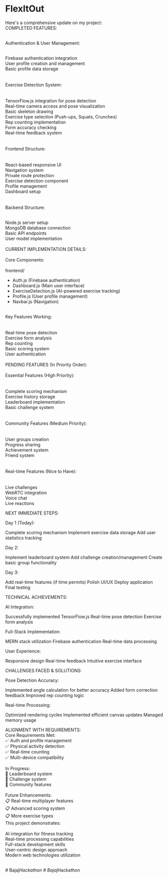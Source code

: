 # FlexItOut

Here's a comprehensive update on my project: <br>
COMPLETED FEATURES: <br><br>

Authentication & User Management: <br><br>


Firebase authentication integration<br>
User profile creation and management<br>
Basic profile data storage<br>
<br>
<br>
Exercise Detection System:<br>
<br>
<br>
TensorFlow.js integration for pose detection<br>
Real-time camera access and pose visualization<br>
Basic skeleton drawing<br>
Exercise type selection (Push-ups, Squats, Crunches)<br>
Rep counting implementation<br>
Form accuracy checking<br>
Real-time feedback system<br>
<br>
<br>
Frontend Structure:<br>
<br>
<br>
React-based responsive UI<br>
Navigation system<br>
Private route protection<br>
Exercise detection component<br>
Profile management<br>
Dashboard setup<br>
<br>
<br>
Backend Structure:<br>
<br>

Node.js server setup<br>
MongoDB database connection<br>
Basic API endpoints<br>
User model implementation<br>
<br>
CURRENT IMPLEMENTATION DETAILS:<br>
<br>
Core Components:<br>
<br>
frontend/<br>
  - Auth.js (Firebase authentication)<br>
  - Dashboard.js (Main user interface)<br>
  - ExerciseDetection.js (AI-powered exercise tracking)<br>
  - Profile.js (User profile management)<br>
  - Navbar.js (Navigation)<br>
<br>
Key Features Working:<br>
<br>
<br>
Real-time pose detection<br>
Exercise form analysis<br>
Rep counting<br>
Basic scoring system<br>
User authentication<br>
<br>
PENDING FEATURES (In Priority Order):<br>
<br>
Essential Features (High Priority):<br>
<br>
<br>
Complete scoring mechanism<br>
Exercise history storage<br>
Leaderboard implementation<br>
Basic challenge system<br>
<br>
<br>
Community Features (Medium Priority):<br>
<br>
<br>
User groups creation<br>
Progress sharing<br>
Achievement system<br>
Friend system<br>
<br>
<br>
Real-time Features (Nice to Have):<br>
<br>
<br>
Live challenges<br>
WebRTC integration<br>
Voice chat<br>
Live reactions<br>

NEXT IMMEDIATE STEPS:

Day 1 (Today):


Complete scoring mechanism
Implement exercise data storage
Add user statistics tracking


Day 2:


Implement leaderboard system
Add challenge creation/management
Create basic group functionality


Day 3:


Add real-time features (if time permits)
Polish UI/UX
Deploy application
Final testing

TECHNICAL ACHIEVEMENTS:

AI Integration:


Successfully implemented TensorFlow.js
Real-time pose detection
Exercise form analysis


Full-Stack Implementation:


MERN stack utilization
Firebase authentication
Real-time data processing


User Experience:


Responsive design
Real-time feedback
Intuitive exercise interface

CHALLENGES FACED & SOLUTIONS:

Pose Detection Accuracy:


Implemented angle calculation for better accuracy
Added form correction feedback
Improved rep counting logic


Real-time Processing:


Optimized rendering cycles
Implemented efficient canvas updates
Managed memory usage

ALIGNMENT WITH REQUIREMENTS:<br>
Core Requirements Met:<br>
✅ Auth and profile management<br>
✅ Physical activity detection<br>
✅ Real-time counting<br>
✅ Multi-device compatibility<br><br>
In Progress:<br>
🔄 Leaderboard system<br>
🔄 Challenge system<br>
🔄 Community features<br><br>
Future Enhancements:<br>
📋 Real-time multiplayer features<br>
📋 Advanced scoring system<br>
📋 More exercise types<br>
This project demonstrates:<br>
<br>
AI integration for fitness tracking<br>
Real-time processing capabilities<br>
Full-stack development skills<br>
User-centric design approach<br>
Modern web technologies utilization <br>
<br>

#   B a j a j _ H a c k a t h o n  
 #   B a j a j _ H a c k a t h o n  
 